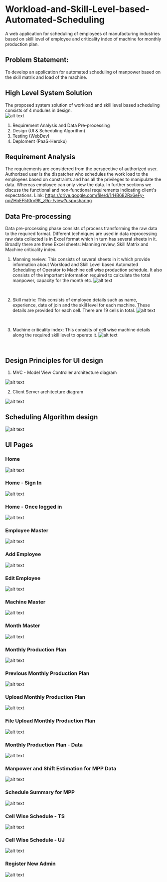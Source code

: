 # Workload-and-Skill-Level-based-Automated-Scheduling
A web application for scheduling of employees of manufacturing industries based on skill level of employee and criticality index of machine for monthly production plan.

## Problem Statement: 
To develop an application for automated scheduling of manpower based on the skill matrix and load of the machine.

## High Level System Solution
The proposed system solution of workload and skill level based scheduling consists of 4 modules in design.
<br/>
![alt text](https://github.com/BasavarajMS11/Workload-and-Skill-Level-based-Automated-Scheduling/blob/master/Images/systemmodel.JPG?raw=true)
<br/>
1. Requirement Analysis and Data Pre-processing
2. Design (UI & Scheduling Algorithm)
3. Testing (WebDev)
4. Deploment (PaaS-Heroku)

## Requirement Analysis
The requirements are considered from the perspective of authorized user. Authorized user is the dispatcher who schedules the work load to the employees based on
constraints and has all the privileges to manipulate the data. Whereas employee can only view the data. In further sections we discuss the functional and non-functional requirements indicating client's expectations.
Link: https://drive.google.com/file/d/1rHB682Rx6eFy-pqZHnEF5t0rv9K_z9p-/view?usp=sharing

## Data Pre-processing
Data pre-processing phase consists of process transforming the raw data to the required format. Different techniques are used in data reprocessing raw data collected is in Excel format which in turn has several sheets in it. Broadly there are three Excel sheets: Manning review, Skill Matrix and Machine criticality index.
1) Manning review: This consists of several sheets in it which provide information about Workload and Skill Level based Automated Scheduling of Operator to Machine cell wise production schedule. It also consists of the important information required to calculate the total manpower, capacity for the month etc.
![alt text](https://github.com/BasavarajMS11/Workload-and-Skill-Level-based-Automated-Scheduling/blob/master/Images/preprocess3plan.JPG?raw=true)
<br/>

2) Skill matrix: This consists of employee details such as name, experience, date of join and the skill level for each machine. These details are provided for each cell. There are 19 cells in total.
![alt text](https://github.com/BasavarajMS11/Workload-and-Skill-Level-based-Automated-Scheduling/blob/master/Images/preprocess1emp.JPG?raw=true)
<br/>

3) Machine criticality index: This consists of cell wise machine details along the required skill level to operate it.
![alt text](https://github.com/BasavarajMS11/Workload-and-Skill-Level-based-Automated-Scheduling/blob/master/Images/preprocess2machine.JPG?raw=true)
<br/>



## Design Principles for UI design
1. MVC - Model View Controller architecture diagram

![alt text](https://github.com/BasavarajMS11/Workload-and-Skill-Level-based-Automated-Scheduling/blob/master/Images/designprinciple1.JPG?raw=true)



2. Client Server architecture diagram

![alt text](https://github.com/BasavarajMS11/Workload-and-Skill-Level-based-Automated-Scheduling/blob/master/Images/designprinciple2.JPG?raw=true)


## Scheduling Algorithm design

![alt text](https://github.com/BasavarajMS11/Workload-and-Skill-Level-based-Automated-Scheduling/blob/master/Images/newflowchart.JPG?raw=true)

## UI Pages
### Home
![alt text](https://github.com/BasavarajMS11/Workload-and-Skill-Level-based-Automated-Scheduling/blob/master/Images/home1.JPG?raw=true)
<br/>

### Home - Sign In
![alt text](https://github.com/BasavarajMS11/Workload-and-Skill-Level-based-Automated-Scheduling/blob/master/Images/signin.JPG?raw=true)
<br/>

### Home - Once logged in
![alt text](https://github.com/BasavarajMS11/Workload-and-Skill-Level-based-Automated-Scheduling/blob/master/Images/home2.JPG?raw=true)
<br/>

### Employee Master
![alt text](https://github.com/BasavarajMS11/Workload-and-Skill-Level-based-Automated-Scheduling/blob/master/Images/empmaster.JPG?raw=true)
<br/>

### Add Employee
![alt text](https://github.com/BasavarajMS11/Workload-and-Skill-Level-based-Automated-Scheduling/blob/master/Images/addemp.JPG?raw=true)
<br/>

### Edit Employee
![alt text](https://github.com/BasavarajMS11/Workload-and-Skill-Level-based-Automated-Scheduling/blob/master/Images/editemp.JPG?raw=true)
<br/>

### Machine Master
![alt text](https://github.com/BasavarajMS11/Workload-and-Skill-Level-based-Automated-Scheduling/blob/master/Images/machinemaster.JPG?raw=true)
<br/>


### Month Master
![alt text](https://github.com/BasavarajMS11/Workload-and-Skill-Level-based-Automated-Scheduling/blob/master/Images/monthmaster.JPG?raw=true)
<br/>

### Monthly Production Plan
![alt text](https://github.com/BasavarajMS11/Workload-and-Skill-Level-based-Automated-Scheduling/blob/master/Images/mpphome.JPG?raw=true)
<br/>

### Previous Monthly Production Plan
![alt text](https://github.com/BasavarajMS11/Workload-and-Skill-Level-based-Automated-Scheduling/blob/master/Images/previousplan.JPG?raw=true)
<br/>

### Upload Monthly Production Plan
![alt text](https://github.com/BasavarajMS11/Workload-and-Skill-Level-based-Automated-Scheduling/blob/master/Images/uploadplan.JPG?raw=true)
<br/>

### File Upload Monthly Production Plan
![alt text](https://github.com/BasavarajMS11/Workload-and-Skill-Level-based-Automated-Scheduling/blob/master/Images/uploadingfile.JPG?raw=true)
<br/>

### Monthly Production Plan - Data
![alt text](https://github.com/BasavarajMS11/Workload-and-Skill-Level-based-Automated-Scheduling/blob/master/Images/marchver1plan.JPG?raw=true)
<br/>

### Manpower and Shift Estimation for MPP Data
![alt text](https://github.com/BasavarajMS11/Workload-and-Skill-Level-based-Automated-Scheduling/blob/master/Images/manpowerandshiftsmarch.JPG?raw=true)
<br/>

### Schedule Summary for MPP
![alt text](https://github.com/BasavarajMS11/Workload-and-Skill-Level-based-Automated-Scheduling/blob/master/Images/schedulesummary.JPG?raw=true)
<br/>

### Cell Wise Schedule - TS
![alt text](https://github.com/BasavarajMS11/Workload-and-Skill-Level-based-Automated-Scheduling/blob/master/Images/workloadscheduleTS.JPG?raw=true)
<br/>

### Cell Wise Schedule - UJ
![alt text](https://github.com/BasavarajMS11/Workload-and-Skill-Level-based-Automated-Scheduling/blob/master/Images/workloadscheduleUJ.JPG?raw=true)
<br/>

### Register New Admin
![alt text](https://github.com/BasavarajMS11/Workload-and-Skill-Level-based-Automated-Scheduling/blob/master/Images/registeradmin.JPG?raw=true)
<br/>
